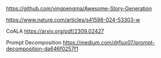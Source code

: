 https://github.com/yingpengma/Awesome-Story-Generation


https://www.nature.com/articles/s41598-024-53303-w


CoALA
https://arxiv.org/pdf/2309.02427


Prompt Decomposition 
https://medium.com/@flux07/prompt-decomposition-da646f0257f1
